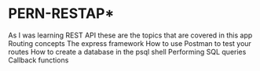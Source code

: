 # PERN-RESTAP* 
As I was learning REST API these are the topics that are covered in this app
Routing concepts
The express framework
How to use Postman to test your routes
How to create a database in the psql shell
Performing SQL queries
Callback functions
